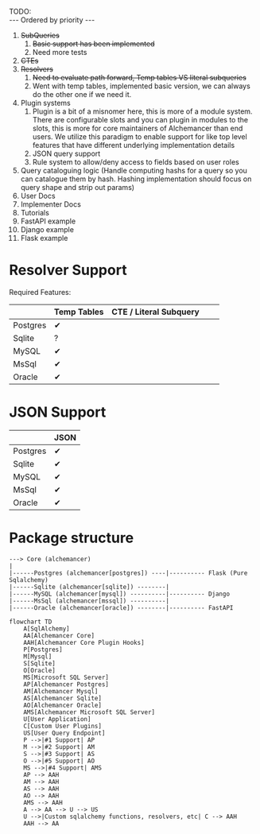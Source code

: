 TODO:<br>
--- Ordered by priority ---
1) ~~SubQueries~~
   1) ~~Basic support has been implemented~~
   2) Need more tests 
2) ~~CTEs~~
3) ~~Resolvers~~
   1) ~~Need to evaluate path forward, Temp tables VS literal subqueries~~
   2) Went with temp tables, implemented basic version, we can always do the other one if we need it. 
4) Plugin systems
   1) Plugin is a bit of a misnomer here, this is more of a module system. 
There are configurable slots and you can plugin in modules to the slots, this is more for core maintainers of Alchemancer 
than end users. We utilize this paradigm to enable support for like top level features that have 
different underlying implementation details
   1) JSON query support
   2) Rule system to allow/deny access to fields based on user roles
5) Query cataloguing logic (Handle computing hashs for a query so you can catalogue them by hash. Hashing implementation should focus on query shape and strip out params)
6) User Docs
7) Implementer Docs
8) Tutorials
9) FastAPI example
10) Django example
11) Flask example

# Resolver Support

Required Features:

|          | Temp Tables | CTE / Literal Subquery |   |   |
|----------|-------------|------------------------|---|---|
| Postgres | ✔ ️         |                        |   |   |
| Sqlite   | ?          |                        |   |   |
| MySQL    | ✔          |                        |   |   | 
| MsSql    | ✔          |                        |   |   |
| Oracle   | ✔          |                        |   |   |

# JSON Support

|          | JSON |
|----------|------|
| Postgres | ✔ ️  |
| Sqlite   | ✔    |
| MySQL    | ✔    | 
| MsSql    | ✔    |
| Oracle   | ✔    |

# Package structure
```
---> Core (alchemancer)
|
|------Postgres (alchemancer[postgres]) ----|---------- Flask (Pure Sqlalchemy)
|------Sqlite (alchemancer[sqlite]) --------|
|------MySQL (alchemancer[mysql]) ----------|---------- Django
|------MsSql (alchemancer[mssql]) ----------|
|------Oracle (alchemancer[oracle]) --------|---------- FastAPI
```

```mermaid
flowchart TD
    A[SqlAlchemy]
    AA[Alchemancer Core]
    AAH[Alchemancer Core Plugin Hooks]
    P[Postgres]
    M[Mysql]
    S[Sqlite]
    O[Oracle]
    MS[Microsoft SQL Server]
    AP[Alchemancer Postgres]
    AM[Alchemancer Mysql]
    AS[Alchemancer Sqlite]
    AO[Alchemancer Oracle]
    AMS[Alchemancer Microsoft SQL Server]
    U[User Application]
    C[Custom User Plugins]
    US[User Query Endpoint]
    P -->|#1 Support| AP
    M -->|#2 Support| AM
    S -->|#3 Support| AS
    O -->|#5 Support| AO
    MS -->|#4 Support| AMS
    AP --> AAH
    AM --> AAH
    AS --> AAH
    AO --> AAH
    AMS --> AAH
    A --> AA --> U --> US
    U -->|Custom sqlalchemy functions, resolvers, etc| C --> AAH
    AAH --> AA
```
